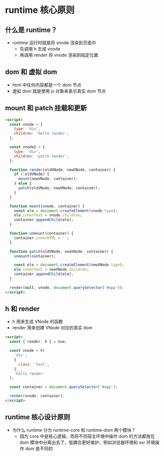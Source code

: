 # runtime 核心原则

## 什么是 runtime？

- runtime 运行时就是将 vnode 渲染到页面中
  - 先调用 h 生成 vnode
  - 再调用 render 将 vnode 渲染到指定位置

## dom 和 虚拟 dom

- html 中任何内容都是一个 dom 节点
- 虚拟 dom 就是使用 js 对象来表示真实 dom 节点

## mount 和 patch 挂载和更新

```html
<script>
  const vnode = {
    type: 'div',
    children: 'hello render',
  };

  const vnode2 = {
    type: 'div',
    children: 'patch render',
  };

  function render(oldVNode, newVNode, container) {
    if (!oldVNode) {
      mount(newVNode, container);
    } else {
      patch(oldVNode, newVNode, container);
    }
  }

  function mount(vnode, container) {
    const ele = document.createElement(vnode.type);
    ele.innerText = vnode.children;
    container.appendChild(ele);
  }

  function unmount(container) {
    container.innerHTML = '';
  }

  function patch(oldVNode, newVNode, container) {
    unmount(container);

    const ele = document.createElement(newVNode.type);
    ele.innerText = newVNode.children;
    container.appendChild(ele);
  }

  render(null, vnode, document.querySelector('#app'));
</script>
```

## h 和 render

- h 用来生成 VNode 的函数
- render 用来创建 VNode 对应的真实 dom

```html
<script>
  const { render, h } = Vue;

  const vnode = h(
    'div',
    {
      class: 'test',
    },
    'hello render'
  );

  const container = document.querySelector('#app');

  render(vnode, container);
</script>
```

## runtime 核心设计原则

- 为什么 runtime 分为 runtime-core 和 runtime-dom 两个模块？
  - 因为 core 中是核心逻辑，而将不同宿主环境中操作 dom 的方法都放在 dom 模块中分离出去了，低耦合更好维护，例如浏览器环境和 ssr 环境操作 dom 是不同的

